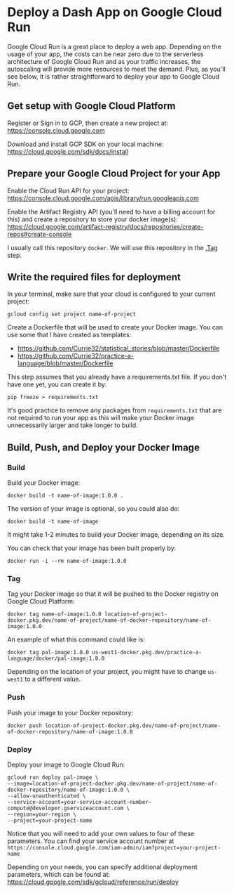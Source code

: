 # Deploy a Dash App on Google Cloud Run

Google Cloud Run is a great place to deploy a web app. Depending on the usage of your app, the costs can be near zero due to the serverless architecture of Google Cloud Run and as your traffic increases, the autoscaling will provide more resources to meet the demand. Plus, as you'll see below, it is rather straightforward to deploy your app to Google Cloud Run.

## Get setup with Google Cloud Platform

Register or Sign in to GCP, then create a new project at: <a href=https://console.cloud.google.com target="_blank">https://console.cloud.google.com</a>

Download and install GCP SDK on your local machine: <a href=https://cloud.google.com/sdk/docs/install target="blank">https://cloud.google.com/sdk/docs/install</a>

## Prepare your Google Cloud Project for your App

Enable the Cloud Run API for your project: <a href=https://console.cloud.google.com/apis/library/run.googleapis.com target="blank">https://console.cloud.google.com/apis/library/run.googleapis.com</a>

Enable the Artifact Registry API (you'll need to have a billing account for this) and create a repository to store your docker image(s): <a href="https://cloud.google.com/artifact-registry/docs/repositories/create-repos#create-console" target="blank">https://cloud.google.com/artifact-registry/docs/repositories/create-repos#create-console</a>

I usually call this repository `docker`. We will use this repository in the [.Tag](./deploy-a-dash-app-on-google-cloud-run.md#tag) step.

## Write the required files for deployment

In your terminal, make sure that your cloud is configured to your current project:
```
gcloud config set project name-of-project
```

Create a Dockerfile that will be used to create your Docker image. You can use some that I have created as templates:

- <a href=https://github.com/Currie32/statistical_stories/blob/master/Dockerfile target="blank">https://github.com/Currie32/statistical_stories/blob/master/Dockerfile</a>
- <a href=https://github.com/Currie32/practice-a-language/blob/master/Dockerfile target="blank">https://github.com/Currie32/practice-a-language/blob/master/Dockerfile</a>

This step assumes that you already have a requirements.txt file. If you don't have one yet, you can create it by:

```
pip freeze > requirements.txt
```

It's good practice to remove any packages from `requirements.txt` that are not required to run your app as this will make your Docker image unnecessarily larger and take longer to build.

## Build, Push, and Deploy your Docker Image

### Build

Build your Docker image:
```
docker build -t name-of-image:1.0.0 .
```

The version of your image is optional, so you could also do:
```
docker build -t name-of-image
```

It might take 1-2 minutes to build your Docker image, depending on its size.

You can check that your image has been built properly by:
```
docker run -i --rm name-of-image:1.0.0
```

### Tag

Tag your Docker image so that it will be pushed to the Docker registry on Google Cloud Platform:
```
docker tag name-of-image:1.0.0 location-of-project-docker.pkg.dev/name-of-project/name-of-docker-repository/name-of-image:1.0.0
```

An example of what this command could like is:
```
docker tag pal-image:1.0.0 us-west1-docker.pkg.dev/practice-a-language/docker/pal-image:1.0.0
```

Depending on the location of your project, you might have to change `us-west1` to a different value.

### Push

Push your image to your Docker repository:
```
docker push location-of-project-docker.pkg.dev/name-of-project/name-of-docker-repository/name-of-image:1.0.0
```

### Deploy

Deploy your image to Google Cloud Run:
```
gcloud run deploy pal-image \
--image=location-of-project-docker.pkg.dev/name-of-project/name-of-docker-repository/name-of-image:1.0.0 \
--allow-unauthenticated \
--service-account=your-service-account-number-compute@developer.gserviceaccount.com \
--region=your-region \
--project=your-project-name
```

Notice that you will need to add your own values to four of these parameters. You can find your service account number at `https://console.cloud.google.com/iam-admin/iam?project=your-project-name`

Depending on your needs, you can specify additional deployment parameters, which can be found at: <a href=https://cloud.google.com/sdk/gcloud/reference/run/deploy target="blank">https://cloud.google.com/sdk/gcloud/reference/run/deploy</a>
